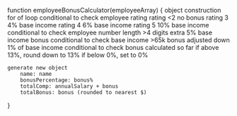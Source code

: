 function employeeBonusCalculator(employeeArray) {
    object construction
    for of loop
    conditional to check employee rating
        rating <2 no bonus
        rating 3 4% base income
        rating 4 6% base income
        rating 5 10% base income
    conditional to check employee number length
        >4 digits extra 5% base income bonus
    conditional to check base income
        >65k bonus adjusted down 1% of base income
    conditional to check bonus calculated so far
        if above 13%, round down to 13%
        if below 0%, set to 0%

    
    generate new object
        name: name
        bonusPercentage: bonus%
        totalComp: annualSalary + bonus
        totalBonus: bonus (rounded to nearest $)

}

